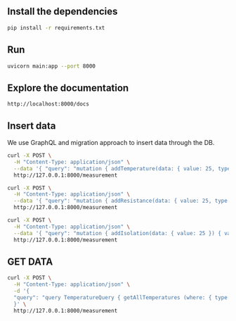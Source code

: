 ## Install the dependencies
```bash
pip install -r requirements.txt
```

## Run
```bash
uvicorn main:app --port 8000
```

## Explore the documentation
```
http://localhost:8000/docs
```

## Insert data 

We use GraphQL and migration approach to insert data through the DB.

```bash
curl -X POST \
  -H "Content-Type: application/json" \
  --data '{ "query": "mutation { addTemperature(data: { value: 25, type: \"C\" }) { value } }" }' \
  http://127.0.0.1:8000/measurement 
```

```bash
curl -X POST \
  -H "Content-Type: application/json" \
  --data '{ "query": "mutation { addResistance(data: { value: 25, type: \"C\" }) { value } }" }' \
  http://127.0.0.1:8000/measurement
```

```bash
curl -X POST \
  -H "Content-Type: application/json" \
  --data '{ "query": "mutation { addIsolation(data: { value: 25 }) { value } }" }' \
  http://127.0.0.1:8000/measurement 
```

## GET DATA

```bash
curl -X POST \
  -H "Content-Type: application/json" \
  -d '{
  "query": "query TemperatureQuery { getAllTemperatures (where: { type: \"C\", createdAt: { startDate: \"2024-04-01T09:37\", endDate: \"2024-04-01T09:37\" }}) {id value type createdAt}}, query IsolationQuery{ getAllIsolations (where: {createdAt: {startDate: \"2024-04-01T09:53\", endDate: \"2024-04-23T09:53\"}}) {id value createdAt}}"
  }' \
  http://127.0.0.1:8000/measurement
```